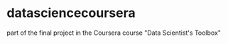 datasciencecoursera
===================

part of the final project in the Coursera course "Data Scientist's Toolbox"
